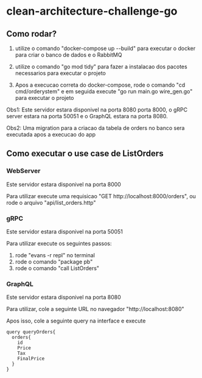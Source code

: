 # clean-architecture-challenge-go


## Como rodar?

1. utilize o comando "docker-compose up --build" para executar o docker para criar o banco de dados e o RabbitMQ

2. utilize o comando "go mod tidy" para fazer a instalacao dos pacotes necessarios para executar o projeto

3. Apos a execucao correta do docker-compose, rode o comando "cd cmd/orderystem" e em seguida execute "go run main.go wire_gen.go" para executar o projeto

Obs1: Este servidor estara disponivel na porta 8080
porta 8000, o gRPC server estara na porta 50051 e o GraphQL estara na porta 8080.

Obs2: Uma migration para a criacao da tabela de orders no banco sera executada apos a execucao do app

## Como executar o use case de ListOrders

### WebServer
Este servidor estara disponivel na porta 8000

Para utilizar execute uma requisicao "GET http://localhost:8000/orders", ou rode o arquivo "api/list_orders.http" 

### gRPC
Este servidor estara disponivel na porta 50051

Para utilizar execute os seguintes passos:
1. rode "evans -r repl" no terminal
2. rode o comando "package pb"
3. rode o comando "call ListOrders"

### GraphQL
Este servidor estara disponivel na porta 8080

Para utilizar, cole a seguinte URL no navegador "http://localhost:8080" 

Apos isso, cole a seguinte query na interface e execute

```
query queryOrders{
  orders{
    id
    Price
    Tax
    FinalPrice
  }
}
```